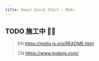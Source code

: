 ```yaml
---
title: React Quick Start - Mobx
---
```


## TODO 施工中 👷‍♀️

> EN https://mobx.js.org/README.html

> CN https://www.mobxjs.com/
